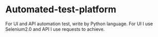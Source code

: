 # Automated-test-platform
For UI and API automation test, write by Python language.
For UI I use Selenium2.0 and API I use requests to achieve.
